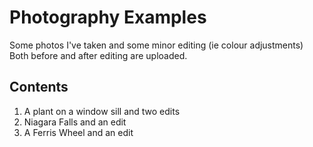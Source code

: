 # Photography Examples
Some photos I've taken and some minor editing (ie colour adjustments)
Both before and after editing are uploaded.

## Contents
1) A plant on a window sill and two edits
2) Niagara Falls and an edit
3) A Ferris Wheel and an edit
